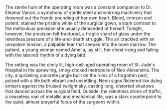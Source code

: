 The sterile hum of the operating room was a constant companion to Dr. Eleanor Vance, a symphony of sterile steel and whirring machinery that drowned out the frantic pounding of her own heart.  Blood, crimson and potent, stained the pristine white of the surgical gown, a stark contrast to the meticulous precision she usually demanded of herself.  Tonight, however, the precision felt fractured, a fragile shard of glass under the relentless pressure of a life-and-death struggle.  The air crackled with an unspoken tension, a palpable fear that seeped into the bone marrow.  The patient, a young woman named Amelia, lay still, her chest rising and falling with the labored rhythm of a dying bird.

The setting was the dimly lit, high-ceilinged operating room of St. Jude's Hospital in the sprawling, smog-choked metropolis of Neo-Alexandria.  The city, a sprawling concrete jungle built on the ruins of a forgotten past, pulsed with a life both vibrant and unsettling.  Neon signs flickered like dying embers against the bruised twilight sky, casting long, distorted shadows that danced across the surgical field.  Outside, the relentless drone of traffic, a ceaseless roar of metallic and mechanical life, was a stark counterpoint to the quiet, almost prayerful focus of the surgeons within.
